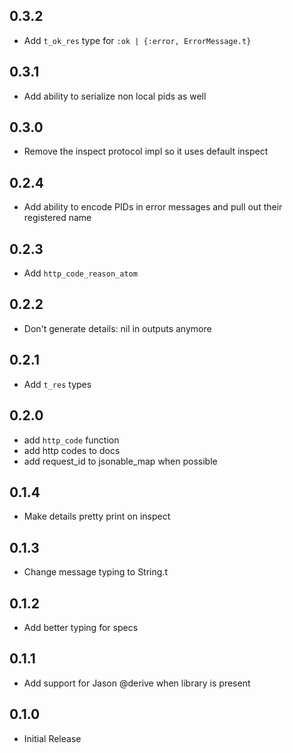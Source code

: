 ## 0.3.2
- Add `t_ok_res` type for `:ok | {:error, ErrorMessage.t}`

## 0.3.1
- Add ability to serialize non local pids as well

## 0.3.0
- Remove the inspect protocol impl so it uses default inspect

## 0.2.4
- Add ability to encode PIDs in error messages and pull out their registered name

## 0.2.3
- Add `http_code_reason_atom`

## 0.2.2
- Don't generate details: nil in outputs anymore

## 0.2.1
- Add `t_res` types

## 0.2.0

- add `http_code` function
- add http codes to docs
- add request_id to jsonable_map when possible

## 0.1.4
- Make details pretty print on inspect

## 0.1.3
- Change message typing to String.t

## 0.1.2
- Add better typing for specs

## 0.1.1
- Add support for Jason @derive when library is present

## 0.1.0
- Initial Release

